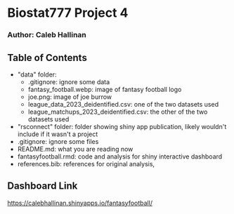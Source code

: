 # Biostat777 Project 4


### Author: Caleb Hallinan


## Table of Contents
- "data" folder: 
  - .gitignore: ignore some data
  - fantasy_football.webp: image of fantasy football logo
  - joe.png: image of joe burrow
  - league_data_2023_deidentified.csv: one of the two datasets used
  - league_matchups_2023_deidentified.csv: the other of the two datasets used
- "rsconnect" folder: folder showing shiny app publication, likely wouldn't include if it wasn't a project
- .gitignore: ignore some files
- README.md: what you are reading now
- fantasyfootball.rmd: code and analysis for shiny interactive dashboard
- references.bib: references for original analysis,


## Dashboard Link

https://calebhallinan.shinyapps.io/fantasyfootball/

